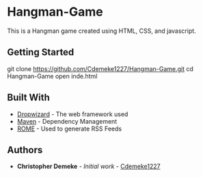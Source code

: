 # Hangman-Game

This is a Hangman game created using HTML, CSS, and javascript.

## Getting Started
git clone https://github.com/Cdemeke1227/Hangman-Game.git
cd Hangman-Game
open inde.html

## Built With

* [Dropwizard](http://www.dropwizard.io/1.0.2/docs/) - The web framework used
* [Maven](https://maven.apache.org/) - Dependency Management
* [ROME](https://rometools.github.io/rome/) - Used to generate RSS Feeds

## Authors

* **Christopher Demeke** - *Initial work* - [Cdemeke1227](https://github.com/Cdemeke1227)
